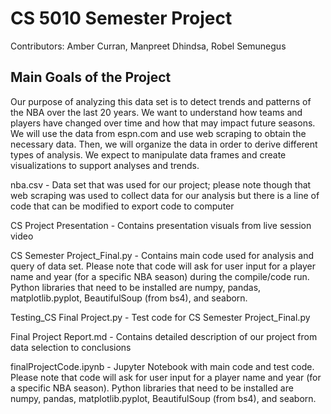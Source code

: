 # CS 5010 Semester Project

Contributors: Amber Curran, Manpreet Dhindsa, Robel Semunegus

## Main Goals of the Project

Our purpose of analyzing this data set is to detect trends and patterns of the NBA over the last 20 years. We want to understand how teams and players have changed over time and how that may impact future seasons. We will use the data from espn.com and use web scraping to obtain the necessary data. Then, we will organize the data in order to derive different types of analysis. We expect to manipulate data frames and create visualizations to support analyses and trends.

nba.csv - Data set that was used for our project; please note though that web scraping was used to collect data for our analysis but there is a line of code that can be modified to export code to computer

CS Project Presentation - Contains presentation visuals from live session video

CS Semester Project_Final.py - Contains main code used for analysis and query of data set. Please note that code will ask for user input for a player name and year (for a specific NBA season) during the compile/code run. Python libraries that need to be installed are numpy, pandas, matplotlib.pyplot, BeautifulSoup (from bs4), and seaborn.

Testing_CS Final Project.py - Test code for CS Semester Project_Final.py

Final Project Report.md - Contains detailed description of our project from data selection to conclusions

finalProjectCode.ipynb - Jupyter Notebook with main code and test code. Please note that code will ask for user input for a player name and year (for a specific NBA season). Python libraries that need to be installed are numpy, pandas, matplotlib.pyplot, BeautifulSoup (from bs4), and seaborn.
